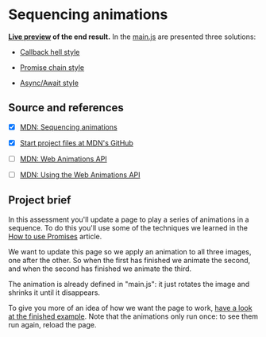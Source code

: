 # Sequencing animations

**[Live preview](https://metalevel-tech.github.io/js_homework/mdn.study/exercises/sequencing_animations_promises__alice/index.alice.html) of the end result.** 
In the [main.js](./main.js) are presented three solutions:

* [Callback hell style](./main.js?plain=1#L25)

* [Promise chain style](./main.js?plain=1#L38)

* [Async/Await style](./main.js?plain=1#L48)


## Source and references

* [x] [MDN: Sequencing animations](https://developer.mozilla.org/en-US/docs/Learn/JavaScript/Asynchronous/Sequencing_animations)

* [x] [Start project files at MDN's GitHub](https://github.com/mdn/learning-area/tree/main/javascript/asynchronous/sequencing-animations/start)

* [ ] [MDN: Web Animations API](https://developer.mozilla.org/en-US/docs/Web/API/Web_Animations_API)

* [ ] [MDN: Using the Web Animations API](https://developer.mozilla.org/en-US/docs/Web/API/Web_Animations_API/Using_the_Web_Animations_API)

## Project brief

In this assessment you'll update a page to play a series of animations in a sequence. To do this you'll use some of the techniques we learned in the [How to use Promises](https://developer.mozilla.org/en-US/docs/Learn/JavaScript/Asynchronous/Promises) article.

We want to update this page so we apply an animation to all three images, one after the other. So when the first has finished we animate the second, and when the second has finished we animate the third.

The animation is already defined in "main.js": it just rotates the image and shrinks it until it disappears.

To give you more of an idea of how we want the page to work, [have a look at the finished example](https://mdn.github.io/learning-area/javascript/asynchronous/sequencing-animations/finished/). Note that the animations only run once: to see them run again, reload the page.